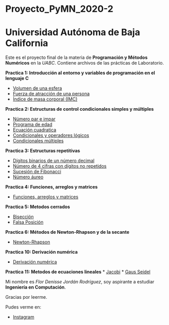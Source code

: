 # Proyecto_PyMN_2020-2
# Universidad Autónoma de Baja California

Este es el proyecto final de la materia de **Programación y Métodos Numéricos** en la _UABC_. Contiene archivos de las prácticas de Laboratorio.

  **Practica 1: Introducción al entorno y variables de programación en el lenguaje C**
   * [Volumen de una esfera](https://github.com/florjordan/Proyecto_PyMN_2020-2/blob/main/Practica%201/Volumen%20esfera.cpp)
   * [Fuerza de atracción de una persona](https://github.com/florjordan/Proyecto_PyMN_2020-2/blob/main/Practica%201/Fuerza%20de%20atracci%C3%B3n.cpp)
   * [Índice de masa corporal (IMC)](https://github.com/florjordan/Proyecto_PyMN_2020-2/blob/main/Practica%201/IMC.cpp)

  **Practica 2: Estructuras de control condicionales simples y múltiples**
   * [Número par e impar](https://github.com/florjordan/Proyecto_PyMN_2020-2/blob/main/Practica%202/1.cpp)
   * [Programa de edad](https://github.com/florjordan/Proyecto_PyMN_2020-2/blob/main/Practica%202/2.cpp)
   * [Ecuación cuadratica](https://github.com/florjordan/Proyecto_PyMN_2020-2/blob/main/Practica%202/3.cpp)
   * [Condicionales y operadores lógicos](https://github.com/florjordan/Proyecto_PyMN_2020-2/blob/main/Practica%202/5.cpp)
   * [Condicionales múltiples](https://github.com/florjordan/Proyecto_PyMN_2020-2/blob/main/Practica%202/6.cpp)

  **Practica 3: Estructuras repetitivas**
   * [Dígitos binarios de un número decimal](https://github.com/florjordan/Proyecto_PyMN_2020-2/blob/main/Practica%203/1.cpp)
   * [Número de 4 cifras con dígitos no repetidos](https://github.com/florjordan/Proyecto_PyMN_2020-2/blob/main/Practica%203/2.cpp)
   * [Sucesión de Fibonacci](https://github.com/florjordan/Proyecto_PyMN_2020-2/blob/main/Practica%203/3.cpp)
   * [Número áureo](https://github.com/florjordan/Proyecto_PyMN_2020-2/blob/main/Practica%203/55.cpp)

  **Practica 4: Funciones, arreglos y matrices**
   * [Funciones, arreglos y matrices](https://github.com/florjordan/Proyecto_PyMN_2020-2/blob/main/Practica%204/4-flor.cpp)

  **Practica 5: Metodos cerrados**
   * [Bisección](https://github.com/florjordan/Proyecto_PyMN_2020-2/blob/main/Practica%205/Bisecci%C3%B3n.cpp)
   * [Falsa Posición](https://github.com/florjordan/Proyecto_PyMN_2020-2/blob/main/Practica%205/Falsa%20posici%C3%B3n.cpp)
  
  **Practica 6: Métodos de Newton-Rhapson y de la secante**
   * [Newton-Rhapson](https://github.com/florjordan/Proyecto_PyMN_2020-2/blob/main/Practica%206/Practica%206.cpp)

  **Practica 10: Derivación numérica**
   * [Derivación numérica](https://github.com/florjordan/Proyecto_PyMN_2020-2/blob/main/Practica%2010/Practica%2010.cpp)

  **Practica 11: Metodos de ecuaciones lineales**
    * [Jacobi](https://github.com/florjordan/Proyecto_PyMN_2020-2/blob/main/Practica%2011/Jacobi.cpp)
    * [Gaus Seidel](https://github.com/florjordan/Proyecto_PyMN_2020-2/blob/main/Practica%2011/GaussSeidel.cpp)

Mi nombre es *Flor Denisse Jordán Rodríguez*, soy aspirante a estudiar **Ingeniería en Computación**.

Gracias por leerme. 

Pudes verme en:
* [Instagram](https://www.instagram.com/flor.jordan/)
